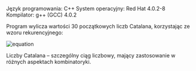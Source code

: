 Język programowania: C++
System operacyjny: Red Hat 4.0.2-8
Kompilator: g++ (GCC) 4.0.2

Program wylicza wartości 30 początkowych liczb Catalana, korzystając ze wzoru rekurencyjnego:

![equation](https://latex.codecogs.com/png.image?\dpi{150}\bg{white}C_0%20%3D%201%20%5Cquad%20%5Ctext%7Bi%7D%20%5Cquad%20C_%7Bn%2B1%7D%20%3D%20%5Cfrac%7B2(2n%2B1)%7D%7Bn%2B2%7D%20C_n)

Liczby Catalana – szczególny ciąg liczbowy, mający zastosowanie w różnych aspektach kombinatoryki.

